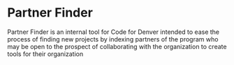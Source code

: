 # Partner Finder

Partner Finder is an internal tool for Code for Denver intended to ease the process of finding new projects by indexing partners of the program who may be open to the prospect of collaborating with the organization to create tools for their organization
